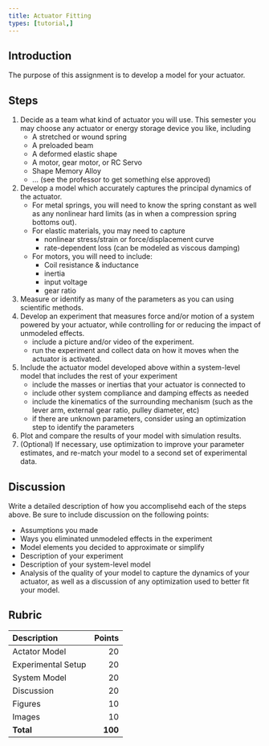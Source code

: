 ```yaml
---
title: Actuator Fitting
types: [tutorial,] 
---
```


## Introduction

The purpose of this assignment is to develop a model for your actuator.

## Steps
<!--hide-->

1. Decide as a team what kind of actuator you will use.  This semester you may choose any actuator or energy storage device you like, including
    * A stretched or wound spring
    * A preloaded beam
    * A deformed elastic shape
    * A motor, gear motor, or RC Servo
    * Shape Memory Alloy
    * ... (see the professor to get something else approved)
1. Develop a model which accurately captures the principal dynamics of the actuator.
    * For metal springs, you will need to know the spring constant as well as any nonlinear hard limits (as in when a compression spring bottoms out).
    * For elastic materials, you may need to capture
        * nonlinear stress/strain or force/displacement curve
        * rate-dependent loss (can be modeled as viscous damping)
    * For motors, you will need to include:
        * Coil resistance & inductance
        * inertia
        * input voltage
        * gear ratio
1. Measure or identify as many of the parameters as you can using scientific methods.
1. Develop an experiment that measures force and/or motion of a system powered by your actuator, while controlling for or reducing the impact of unmodeled effects.
    * include a picture and/or video of the experiment.
    * run the experiment and collect data on how it moves when the actuator is activated.
1. Include the actuator model developed above within a system-level model that includes the rest of your experiment
    * include the masses or inertias that your actuator is connected to
    * include other system compliance and damping effects as needed
    * include the kinematics of the surrounding mechanism  (such as the lever arm, external gear ratio, pulley diameter, etc)
    * if there are unknown parameters, consider using an optimization step to identify the parameters
1. Plot and compare the results of your model with simulation results.
1. (Optional)  If necessary, use optimization to improve your parameter estimates, and re-match your model to a second set of experimental data.

## Discussion

Write a detailed description of how you accomplisehd each of the steps above.  Be sure to include discussion on the following points:

* Assumptions you made
* Ways you eliminated unmodeled effects in the experiment
* Model elements you decided to approximate or simplify
* Description of your experiment
* Description of your system-level model
* Analysis of the quality of your model to capture the dynamics of your actuator, as well as a discussion of any optimization used to better fit your model.





<!--unhide-->

## Rubric

| Description        |          Points |
|:-------------------|----------------:|
| Actator Model      |              20 |
| Experimental Setup |              20 |
| System Model       |              20 |
| Discussion         |              20 |
| Figures            |              10 |
| Images             |              10 |
| **Total**          | **100** |

